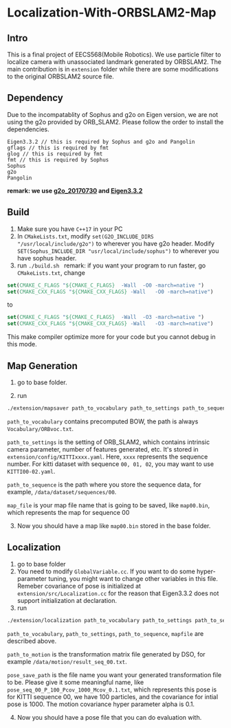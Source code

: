 # Localization-With-ORBSLAM2-Map
## Intro
This is a final project of EECS568(Mobile Robotics). We use particle filter to localize camera with unassociated landmark generated by ORBSLAM2. The main contribution is in ```extension``` folder while there are some modifications to the original ORBSLAM2 source file.
## Dependency
Due to the incompatablity of Sophus and g2o on Eigen version, we are not using the g2o provided by ORB_SLAM2. Please follow the order to install the dependencies.
```
Eigen3.3.2 // this is required by Sophus and g2o and Pangolin
gflags // this is required by fmt
glog // this is required by fmt
fmt // this is required by Sophus
Sophus
g2o
Pangolin
```
**remark: we use [g2o_20170730](https://github.com/RainerKuemmerle/g2o/releases/tag/20170730_git) and [Eigen3.3.2](https://gitlab.com/libeigen/eigen/-/releases/3.3.2)**

## Build
1. Make sure you have ```C++17``` in your PC
2. In ```CMakeLists.txt```, modify ```set(G2O_INCLUDE_DIRS "/usr/local/include/g2o")``` to wherever you have g2o header. Modify ```SET(Sophus_INCLUDE_DIR "usr/local/include/sophus")``` to wherever you have sophus header.
3. run ```./build.sh ```
remark: if you want your program to run faster, go ```CMakeLists.txt```, change
```CMake
set(CMAKE_C_FLAGS "${CMAKE_C_FLAGS}  -Wall  -O0 -march=native ")
set(CMAKE_CXX_FLAGS "${CMAKE_CXX_FLAGS} -Wall   -O0 -march=native")
```
to
```CMake
set(CMAKE_C_FLAGS "${CMAKE_C_FLAGS}  -Wall  -O3 -march=native ")
set(CMAKE_CXX_FLAGS "${CMAKE_CXX_FLAGS} -Wall   -O3 -march=native")
```
This make compiler optimize more for your code but you cannot debug in this mode.

## Map Generation
1. go to base folder.

2. run
```bash
./extension/mapsaver path_to_vocabulary path_to_settings path_to_sequence map_file
```
```path_to_vocabulary``` contains precomputed BOW, the path is always ```Vocabulary/ORBvoc.txt```.

 ```path_to_settings``` is the setting of ORB_SLAM2, which contains intrinsic camera parameter, number of features generated, etc. It's stored in ```extension/config/KITTIxxxx.yaml```. Here, ```xxxx``` represents the sequence number. For kitti dataset with sequence ```00, 01, 02```, you may want to use ```KITTI00-02.yaml```.

 ```path_to_sequence``` is the path where you store the sequence data, for example, ```/data/dataset/sequences/00```.

 ```map_file``` is your map file name that is going to be saved, like ```map00.bin```, which represents the map for sequence 00


3. Now you should have a map like ```map00.bin``` stored in the base folder.

## Localization
1. go to base folder
2. You need to modify ```GlobalVariable.cc```. If you want to do some hyper-parameter tuning, you might want to change other variables in this file. Remeber covariance of pose is initialized at ```extension/src/Localization.cc``` for the reason that Eigen3.3.2 does not support initialization at declaration.
3. run
```bash
./extension/localization path_to_vocabulary path_to_settings path_to_sequence map_file path_to_motion pose_save_path
```

```path_to_vocabulary```, ```path_to_settings```, ```path_to_sequence```, ```mapfile``` are described above.

 ```path_to_motion``` is the transformation matrix file generated by DSO, for example ```/data/motion/result_seq_00.txt```.

 ```pose_save_path``` is the file name you want your generated transformation file to be. Please give it some meaningful name, like ```pose_seq_00_P_100_Pcov_1000_Mcov_0.1.txt```, which represents this pose is for KITTI sequence 00, we have 100 particles, and the covariance for intial pose is 1000. The motion covariance hyper parameter alpha is 0.1.

 4. Now you should have a pose file that you can do evaluation with.
